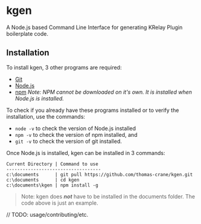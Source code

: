 # kgen
A Node.js based Command Line Interface for generating KRelay Plugin boilerplate code.

## Installation
To install kgen, 3 other programs are required:
+ [Git](https://git-scm.com/downloads)
+ [Node.js](https://nodejs.org/en/download/)
+ [npm](https://www.npmjs.com/) _Note: NPM cannot be downloaded on it's own. It is installed when Node.js is installed._

To check if you already have these programs installed or to verify the installation, use the commands:
+ `node -v` to check the version of Node.js installed
+ `npm -v` to check the version of npm installed, and
+ `git -v` to check the version of git installed.

Once Node.js is installed, kgen can be installed in 3 commands:
```
Current Directory | Command to use
-----------------------------------
c:\documents      | git pull https://github.com/thomas-crane/kgen.git
c:\documents      | cd kgen
c:\documents\kgen | npm install -g
```
> Note: kgen does ___not___ have to be installed in the documents folder. The code above is just an example.

// TODO: usage/contributing/etc.